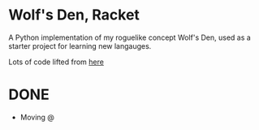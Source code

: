 # Wolf's Den, Racket #

A Python implementation of my roguelike concept Wolf's Den, used as a starter project for learning new langauges.

Lots of code lifted from [here](https://github.com/TStand90/roguelike_tutorial_revised)

# DONE #

* Moving @